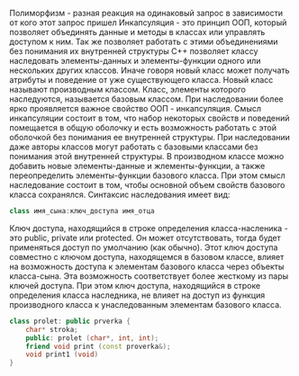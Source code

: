 Полиморфизм - разная реакция на одинаковый запрос в зависимости от кого этот запрос пришел
Инкапсуляция - это принцип ООП, который позволяет объединять данные и методы в классах или управлять доступом к ним. Так же позволяет работать с этими объединениями без понимания их внутренней структуры
C++ позволяет классу наследовать элементы-данных и элементы-функции одного или нескольких других классов. Иначе говоря новый класс может получать атрибуты и поведение от уже существующего класса. Новый класс называют производным классом. Класс, элементы которого наследуются, называется базовым классом. При наследовании более ярко проявляется важное свойство ООП - инкапсуляция. Смысл инкапсуляции состоит в том, что набор некоторых свойств и поведений помещается в общую оболочку и есть возможность работать с этой оболочкой без понимания ее внутренней структуры. При наследовании даже авторы классов могут работать с базовыми классами без понимания этой внутренней структуры.
В производном классе можно добавить новые элементы-данные и жлементы-функции, а также переопределить элементы-функции базового класса. При этом смысл наследование состоит в том, чтобы основной объем свойств базового класса сохранялся.
Синтаксис наследования имеет вид:
```cpp
class имя_сына:ключ_доступа имя_отца 
```
Ключ доступа, находящийся в строке определения класса-насленика - это public, private или protected. Он может отсутствовать, тогда будет применяться доступ по умолчанию (как обычно). Этот ключ доступа совместно с ключом доступа, находящемся в базовом классе, влияет на возможность доступа к элементам базового класса через объекты класса-сына. Эта возможность соответствует более жесткому из пары ключей доступа. При этом ключ доступа, находящийся в строке определения класса наследника, не влияет на доступ из функция производного класса к унаследованным элементам базового класса.
```cpp
class prolet: public prverka {
	char* stroka;
	public: prolet (char*, int, int);
	friend void print (const proverka&);
	void print1 (void)
}
```